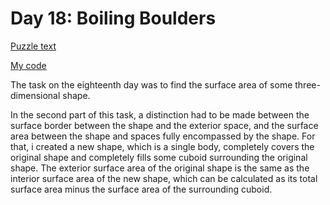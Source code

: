 # Day 18: Boiling Boulders

[Puzzle text](https://adventofcode.com/2022/day/18)

[My code](https://github.com/DERAlfons/aoc2022/blob/master/Day18/Main.hs)

The task on the eighteenth day was to find the surface area of some three-dimensional shape.

In the second part of this task, a distinction had to be made between the surface border between
the shape and the exterior space, and the surface area between the shape and spaces fully
encompassed by the shape. For that, i created a new shape, which is a single body, completely
covers the original shape and completely fills some cuboid surrounding the original shape. The
exterior surface area of the original shape is the same as the interior surface area of the new
shape, which can be calculated as its total surface area minus the surface area of the surrounding
cuboid.